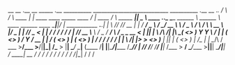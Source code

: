
 __      __       .__                                  __              _____               .__      __________              ___________________________  __________                           .__  __                       ._.
/  \    /  \ ____ |  |   ____  ____   _____   ____   _/  |_  ____     /     \ _____ _______|__| ____\______   \ ____ ___.__.\______  \______  \______  \ \______   \ ____ ______   ____  _____|__|/  |_  ___________ ___.__.| |
\   \/\/   // __ \|  | _/ ___\/  _ \ /     \_/ __ \  \   __\/  _ \   /  \ /  \\__  \\_  __ \  |/  _ \|    |  _//  _ <   |  |    /    /   /    /   /    /  |       _// __ \\____ \ /  _ \/  ___/  \   __\/  _ \_  __ <   |  || |
 \        /\  ___/|  |_\  \__(  <_> )  Y Y  \  ___/   |  | (  <_> ) /    Y    \/ __ \|  | \/  (  <_> )    |   (  <_> )___  |   /    /   /    /   /    /   |    |   \  ___/|  |_> >  <_> )___ \|  ||  | (  <_> )  | \/\___  | \|
  \__/\  /  \___  >____/\___  >____/|__|_|  /\___  >  |__|  \____/  \____|__  (____  /__|  |__|\____/|______  /\____// ____|  /____/   /____/   /____/    |____|_  /\___  >   __/ \____/____  >__||__|  \____/|__|   / ____| __
       \/       \/          \/            \/     \/                         \/     \/                       \/       \/                                          \/     \/|__|              \/                       \/      \/
